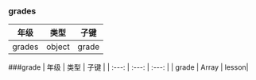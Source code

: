### grades

| 年级 | 类型 | 子键 |
| :---: | :---: | :---: |
| grades | object | grade|

###grade
| 年级 | 类型 | 子键 |
| :---: | :---: | :---: |
| grade | Array | lesson|



